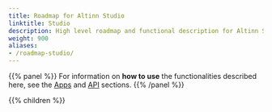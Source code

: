 ```yaml
---
title: Roadmap for Altinn Studio
linktitle: Studio
description: High level roadmap and functional description for Altinn Studio and supporting functionality for the created apps.
weight: 900
aliases:
- /roadmap-studio/
---
```


{{% panel %}}
For information on **how to use** the functionalities described here, see the [Apps](/app) and [API](/api) sections.
{{% /panel %}}

{{% children %}}